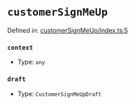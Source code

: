 # `customerSignMeUp`

Defined in: [customerSignMeUp/index.ts:5](https://github.com/vuestorefront/vue-storefront/blob/7fab09097/packages/commercetools/api-client/src/api/customerSignMeUp/index.ts#L5)

### `context`

* Type: `any`

### `draft`

* Type: `CustomerSignMeUpDraft`
